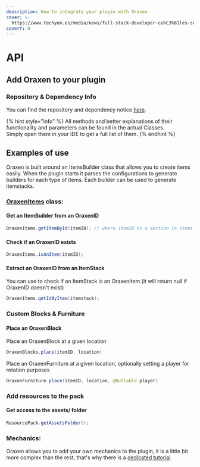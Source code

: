```yaml
---
description: How to integrate your plugin with Oraxen
cover: >-
  https://www.techyon.es/media/news/full-stack-developer-cu%C3%81les-son-las-principales-competencias_1637600851_21.jpg
coverY: 0
---
```


# API

## Add Oraxen to your plugin

### Repository & Dependency Info
You can find the repository and dependency notice [here](https://github.com/oraxen/oraxen#api).

{% hint style="info" %}
All methods and better explanations of their functionality and parameters can be found in the actual Classes.\
Simply open them in your IDE to get a full list of them.
{% endhint %}

## Examples of use

Oraxen is built around an ItemsBuilder class that allows you to create items easily. When the plugin starts it parses the configurations to generate builders for each type of items. Each builder can be used to generate itemstacks.

### [OraxenItems](https://github.com/Th0rgal/Oraxen/blob/master/core/src/main/java/io/th0rgal/oraxen/api/OraxenItems.java) class:&#x20;

#### Get an ItemBuilder from an OraxenID

```java
OraxenItems.getItemById(itemID); // where itemID is a section in items configurations
```

#### Check if an OraxenID exists

```java
OraxenItems.isAnItem(itemID);
```

#### Extract an OraxenID from an ItemStack

You can use to check if an ItemStack is an OraxenItem (it will return null if OraxenID doesn't exist)

```java
OraxenItems.getIdByItem(itemstack);
```

### Custom Blocks & Furniture

#### Place an OraxenBlock

Place an OraxenBlock at a given location
```java
OraxenBlocks.place(itemID, location)
```

Place an OraxenFurniture at a given location, optionally setting a player for rotation purposes
```java
OraxenFurniture.place(itemID, location, @Nullable player)
```



### Add resources to the pack

#### Get access to the assets/ folder&#x20;

```java
ResourcePack.getAssetsFolder();
```

### Mechanics:

Oraxen allows you to add your own mechanics to the plugin, it is a little bit more complex than the rest, that's why there is a [dedicated tutorial](mechanics.md#how-does-the-mechanic-system-work).
